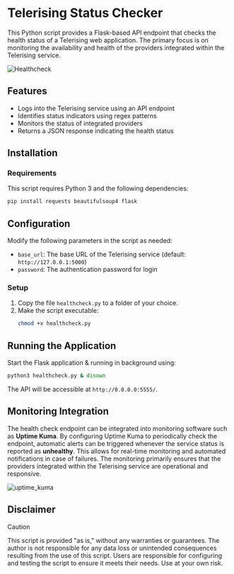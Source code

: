 # Telerising Status Checker

This Python script provides a Flask-based API endpoint that checks the health status of a Telerising web application.
The primary focus is on monitoring the availability and health of the providers integrated within the Telerising service.

![Healthcheck](https://github.com/user-attachments/assets/11c22cc6-50ea-4656-a35a-2adc63a64ee5)

## Features
- Logs into the Telerising service using an API endpoint
- Identifies status indicators using regex patterns
- Monitors the status of integrated providers
- Returns a JSON response indicating the health status

## Installation
### Requirements
This script requires Python 3 and the following dependencies:

```bash
pip install requests beautifulsoup4 flask
```

## Configuration
Modify the following parameters in the script as needed:
- `base_url`: The base URL of the Telerising service (default: `http://127.0.0.1:5000`)
- `password`: The authentication password for login

### Setup
1. Copy the file `healthcheck.py` to a folder of your choice.
2. Make the script executable:
   ```bash
   chmod +x healthcheck.py
   ```

## Running the Application
Start the Flask application & running in background using:
```sh
python3 healthcheck.py & disown
```
The API will be accessible at `http://0.0.0.0:5555/`.

## Monitoring Integration
The health check endpoint can be integrated into monitoring software such as **Uptime Kuma**. By configuring Uptime Kuma to periodically check the endpoint, automatic alerts can be triggered whenever the service status is reported as **unhealthy**. This allows for real-time monitoring and automated notifications in case of failures. The monitoring primarily ensures that the providers integrated within the Telerising service are operational and responsive.

![uptime_kuma](https://github.com/user-attachments/assets/70b31add-ca7c-46d9-a36c-ddebc9734897)

## Disclaimer
> [!CAUTION]
> This script is provided "as is," without any warranties or guarantees. The author is not responsible for any data loss or unintended consequences resulting from the use of this script. Users are responsible for configuring and testing the script to ensure it meets their needs. Use at your own risk.
